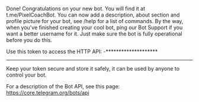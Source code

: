 Done! Congratulations on your new bot. You will find it at t.me/PixelCoachBot. You can now add a description, about section and profile picture for your bot, see /help for a list of commands. By the way, when you've finished creating your cool bot, ping our Bot Support if you want a better username for it. Just make sure the bot is fully operational before you do this.

Use this token to access the HTTP API:
-********************
*********************************

Keep your token secure and store it safely, it can be used by anyone to control your bot.

For a description of the Bot API, see this page: https://core.telegram.org/bots/api